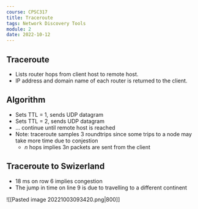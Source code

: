 ```yaml
---
course: CPSC317
title: Traceroute
tags: Network Discovery Tools
module: 2
date: 2022-10-12
---
```


## Traceroute
- Lists router hops from client host to remote host.
- IP address and domain name of each router is returned to the client.

## Algorithm
- Sets TTL = 1, sends UDP datagram
- Sets TTL = 2, sends UDP datagram
- ... continue until remote host is reached
- Note: traceroute samples 3 roundtrips since some trips to a node may take more time due to conjestion
    - $n$ hops implies $3n$ packets are sent from the client

## Traceroute to Swizerland
- 18 ms on row 6 implies congestion
- The jump in time on line 9 is due to travelling to a different continent

![[Pasted image 20221003093420.png|800]]
